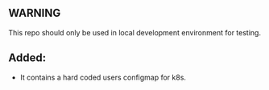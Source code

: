 ## WARNING
This repo should only be used in local development environment for testing.
## Added:
- It contains a hard coded users configmap for k8s.
